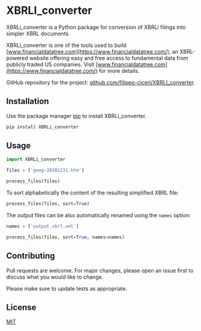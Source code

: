 # XBRLI_converter

XBRLi_converter is a Python package for conversion of XBRLi filings into simpler XBRL documents.

XBRLi_converter is one of the tools used to build [www.financialdatatree.com](https://www.financialdatatree.com/), an XBRL-powered website offering easy and free access to fundamental data from publicly traded US companies.
Visit [www.financialdatatree.com](https://www.financialdatatree.com/) for more details.

GitHub repository for the project: [github.com/filippo-ciceri/XBRLI_converter](https://github.com/filippo-ciceri/XBRLI_converter).

## Installation

Use the package manager [pip](https://pip.pypa.io/en/stable/) to install XBRLi_converter.

```bash
pip install XBRLi_converter
```

## Usage

```python
import XBRLi_converter

files = ['goog-20201231.htm']

process_files(files)
```

To sort alphabetically the content of the resulting simplified XBRL file:

```python
process_files(files, sort=True)
```

The output files can be also automatically renamed using the `names` option:

```python
names = ['output_xbrl.xml']

process_files(files, sort=True, names=names)
```

## Contributing
Pull requests are welcome. For major changes, please open an issue first to discuss what you would like to change.

Please make sure to update tests as appropriate.

## License
[MIT](https://choosealicense.com/licenses/mit/)